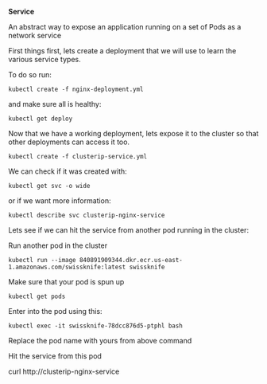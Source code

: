
**Service**

An abstract way to expose an application running on a set of Pods as a network service



First things first, lets create a deployment that we will use to learn the various service types.

To do so run:

`kubectl create -f nginx-deployment.yml`

and make sure all is healthy:

`kubectl get deploy`

Now that we have a working deployment, lets expose it to the cluster so that other deployments can access it too.

`kubectl create -f clusterip-service.yml`

We can check if it was created with:

`kubectl get svc -o wide`

or if we want more information:

`kubectl describe svc clusterip-nginx-service`

Lets see if we can hit the service from another pod running in the cluster:

Run another pod in the cluster

`kubectl run --image 840891909344.dkr.ecr.us-east-1.amazonaws.com/swissknife:latest swissknife`

Make sure that your pod is spun up

`kubectl get pods`



Enter into the pod using this:

`kubectl exec -it swissknife-78dcc876d5-ptphl bash`

Replace the pod name with yours from above command


Hit the service from this pod

curl http://clusterip-nginx-service